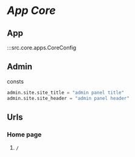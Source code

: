 # ***App Core***

## App
:::src.core.apps.CoreConfig

## Admin
consts

```python
admin.site.site_title = "admin panel title"
admin.site.site_header = "admin panel header"
```

## Urls

### Home page

1. ```/```





